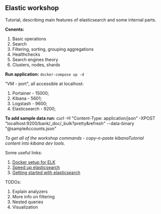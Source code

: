 ## Elastic workshop

Tutorial, describing main features of elasticsearch and some internal parts.

**Conents:**
1. Basic operations
2. Search
3. Filtering, sorting, grouping aggregations
4. Healthchecks
6. Search engines theory
7. Clusters, nodes, shards

**Run application:** `docker-compose up -d`

"VM - port", all accessible at localhost:
1. Portainer - 15000;
2. Kibana - 5601;
3. Logstash - 9600;
4. Elasticsearch - 9200;

**To add sample data run:**  curl -H "Content-Type: application/json" -XPOST "localhost:9200/bank/_doc/_bulk?pretty&refresh" --data-binary "@sampleAccounts.json"

*To get all of the workshop commands - copy-n-paste kibanaTutorial content into kibana dev tools.*

Some useful links:
1. [Docker setup for ELK](https://github.com/deviantony/docker-elk)
2. [Speed up elasticsearch](https://www.elastic.co/videos/speed-is-key-elasticsearch-under-the-hood)
3. [Getting started with elasticsearch](https://www.elastic.co/webinars/getting-started-elasticsearch?baymax=rtp&elektra=docs&storm=top-video&iesrc=ctr)

TODOs:
1. Explain analyzers
2. More info on filtering
3. Nested queries
4. Visualization

